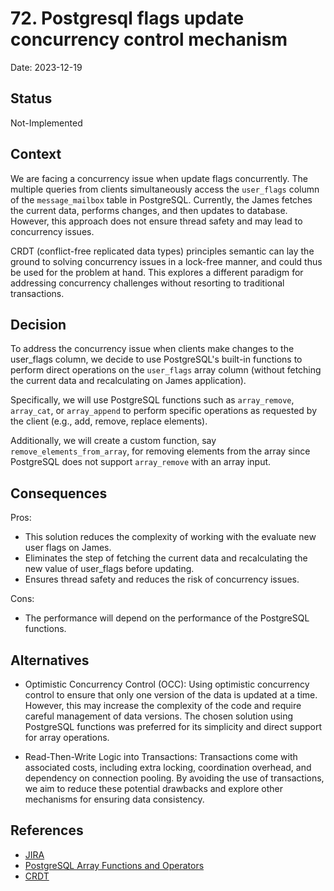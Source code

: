 # 72.  Postgresql flags update concurrency control mechanism

Date: 2023-12-19

## Status

Not-Implemented

## Context

We are facing a concurrency issue when update flags concurrently.
The multiple queries from clients simultaneously access the `user_flags` column of the `message_mailbox` table in PostgreSQL.
Currently, the James fetches the current data, performs changes, and then updates to database.
However, this approach does not ensure thread safety and may lead to concurrency issues.

CRDT (conflict-free replicated data types) principles semantic can lay the ground to solving concurrency issues in a lock-free manner, and could thus be used for the problem at hand. This explores a different paradigm for addressing concurrency challenges without resorting to traditional transactions.

## Decision

To address the concurrency issue when clients make changes to the user_flags column,
we decide to use PostgreSQL's built-in functions to perform direct operations on the `user_flags` array column
(without fetching the current data and recalculating on James application).

Specifically, we will use PostgreSQL functions such as 
`array_remove`, `array_cat`, or `array_append` to perform specific operations as requested by the client (e.g., add, remove, replace elements).

Additionally, we will create a custom function, say `remove_elements_from_array`, 
for removing elements from the array since PostgreSQL does not support `array_remove` with an array input.

## Consequences

Pros:
- This solution reduces the complexity of working with the evaluate new user flags on James.
- Eliminates the step of fetching the current data and recalculating the new value of user_flags before updating.
- Ensures thread safety and reduces the risk of concurrency issues.

Cons:
- The performance will depend on the performance of the PostgreSQL functions.

## Alternatives

- Optimistic Concurrency Control (OCC): Using optimistic concurrency control to ensure that only one version of the data is updated at a time. 
However, this may increase the complexity of the code and require careful management of data versions.
The chosen solution using PostgreSQL functions was preferred for its simplicity and direct support for array operations.

- Read-Then-Write Logic into Transactions: Transactions come with associated costs, including extra locking, coordination overhead, 
and dependency on connection pooling. By avoiding the use of transactions, we aim to reduce these potential drawbacks 
and explore other mechanisms for ensuring data consistency.

## References

- [JIRA](https://issues.apache.org/jira/browse/JAMES-2586)
- [PostgreSQL Array Functions and Operators](https://www.postgresql.org/docs/current/functions-array.html)
- [CRDT](https://en.wikipedia.org/wiki/Conflict-free_replicated_data_type)




